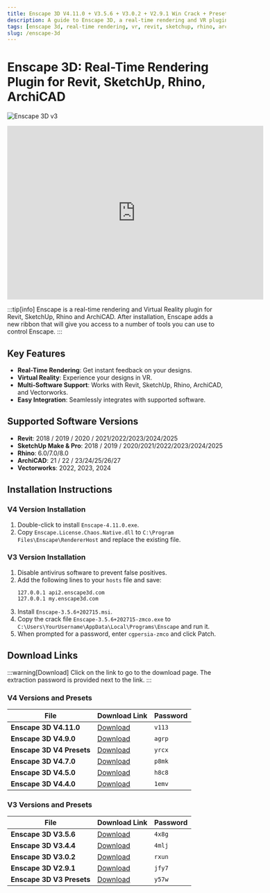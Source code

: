 ```yaml
---
title: Enscape 3D V4.11.0 + V3.5.6 + V3.0.2 + V2.9.1 Win Crack + Preset Library
description: A guide to Enscape 3D, a real-time rendering and VR plugin for Revit, SketchUp, Rhino, and ArchiCAD. Learn about its features, installation for various versions, and find download links.
tags: [enscape 3d, real-time rendering, vr, revit, sketchup, rhino, archicad, plugin, crack, preset library]
slug: /enscape-3d
---
```


# Enscape 3D: Real-Time Rendering Plugin for Revit, SketchUp, Rhino, ArchiCAD

![Enscape 3D v3](https://www.gfxcamp.com/wp-content/uploads/2021/03/Enscape-3D-v3.jpg)

<iframe loading="lazy" src="https://player.youku.com/embed/XNTEyNjg1MjQ0MA==" width="590" height="400" frameborder="0" allowfullscreen="allowfullscreen"></iframe>

:::tip[info]
Enscape is a real-time rendering and Virtual Reality plugin for Revit, SketchUp, Rhino and ArchiCAD. After installation, Enscape adds a new ribbon that will give you access to a number of tools you can use to control Enscape.
:::

## Key Features

- **Real-Time Rendering**: Get instant feedback on your designs.
- **Virtual Reality**: Experience your designs in VR.
- **Multi-Software Support**: Works with Revit, SketchUp, Rhino, ArchiCAD, and Vectorworks.
- **Easy Integration**: Seamlessly integrates with supported software.

## Supported Software Versions

- **Revit**: 2018 / 2019 / 2020 / 2021/2022/2023/2024/2025
- **SketchUp Make & Pro**: 2018 / 2019 / 2020/2021/2022/2023/2024/2025
- **Rhino**: 6.0/7.0/8.0
- **ArchiCAD**: 21 / 22 / 23/24/25/26/27
- **Vectorworks**: 2022, 2023, 2024

## Installation Instructions

### V4 Version Installation

1. Double-click to install `Enscape-4.11.0.exe`.
2. Copy `Enscape.License.Chaos.Native.dll` to `C:\Program Files\Enscape\RendererHost` and replace the existing file.

### V3 Version Installation

1. Disable antivirus software to prevent false positives.
2. Add the following lines to your `hosts` file and save:
   ```
   127.0.0.1 api2.enscape3d.com
   127.0.0.1 my.enscape3d.com
   ```
3. Install `Enscape-3.5.6+202715.msi`.
4. Copy the crack file `Enscape-3.5.6+202715-zmco.exe` to `C:\Users\YourUsername\AppData\Local\Programs\Enscape` and run it.
5. When prompted for a password, enter `cgpersia-zmco` and click Patch.

## Download Links

:::warning[Download]
Click on the link to go to the download page. The extraction password is provided next to the link.
:::

### V4 Versions and Presets

| File                         | Download Link                                                              | Password |
| ---------------------------- | -------------------------------------------------------------------------- | -------- |
| **Enscape 3D V4.11.0**       | [Download](https://pan.baidu.com/s/1ohHS6zcjowdGmXhtK8IoIg?pwd=v113)        | `v113`   |
| **Enscape 3D V4.9.0**        | [Download](https://pan.baidu.com/s/15-ku71ZL4TUhIfyZRQWxEA?pwd=agrp)        | `agrp`   |
| **Enscape 3D V4 Presets**    | [Download](https://pan.baidu.com/s/14-H-rpWQgSJ5DAqSzPbpgw?pwd=yrcx)        | `yrcx`   |
| **Enscape 3D V4.7.0**        | [Download](https://pan.baidu.com/s/1IRADZKxjfvmAkgcKSTklGw?pwd=p8mk)        | `p8mk`   |
| **Enscape 3D V4.5.0**        | [Download](https://pan.baidu.com/s/1eK68vY8ogZlOpmpe_YSvlw?pwd=h8c8)        | `h8c8`   |
| **Enscape 3D V4.4.0**        | [Download](https://pan.baidu.com/s/1jVII8Sf_yqlwGjsDuzl1vQ?pwd=1emv)        | `1emv`   |

### V3 Versions and Presets

| File                         | Download Link                                                              | Password |
| ---------------------------- | -------------------------------------------------------------------------- | -------- |
| **Enscape 3D V3.5.6**        | [Download](https://pan.baidu.com/s/11I9COo2GKieoHNerX1vKdw?pwd=4x8g)        | `4x8g`   |
| **Enscape 3D V3.4.4**        | [Download](https://pan.baidu.com/s/1qzoh4fQ7ai-OtHOMiX-nUA?pwd=4mlj)        | `4mlj`   |
| **Enscape 3D V3.0.2**        | [Download](https://pan.baidu.com/s/1RvJd6muaUnrLv1NKhTvLOQ)                 | `rxun`   |
| **Enscape 3D V2.9.1**        | [Download](https://pan.baidu.com/s/1Y5hjIdk3IfPtMTKCugMuLQ)                 | `jfy7`   |
| **Enscape 3D V3 Presets**    | [Download](https://pan.baidu.com/s/1IHhYJBEqi4e4ODhlJVOY4w)                 | `y57w`   |
